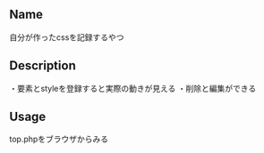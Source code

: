 ## Name
自分が作ったcssを記録するやつ

## Description
・要素とstyleを登録すると実際の動きが見える
・削除と編集ができる

## Usage
top.phpをブラウザからみる
